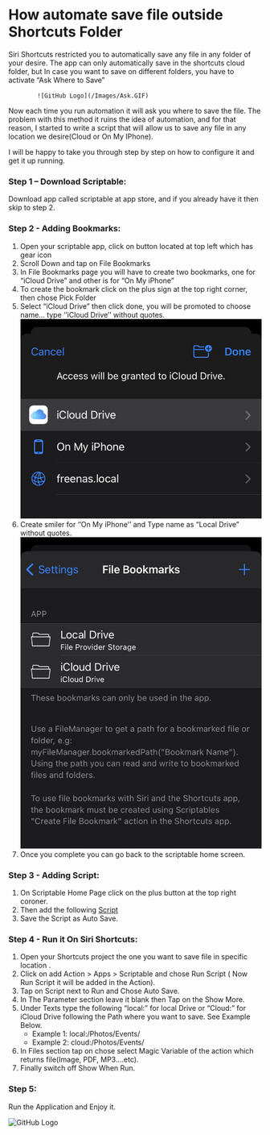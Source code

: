 # How automate save file outside Shortcuts Folder

Siri Shortcuts restricted you to automatically save any file in any folder of your desire. The app can only automatically save in the shortcuts cloud folder, but In case you want to save on different folders, you have to activate “Ask Where to Save” 

            ![GitHub Logo](/Images/Ask.GIF)

Now each time you run automation it will ask you where to save the file. The problem with this method it ruins the idea of automation, and for that reason, I started to write a script that will allow us to save any file in any location we desire(Cloud or On My IPhone).

I will be happy to take you through step by step on how to configure it and get it up running.

### Step 1 – Download Scriptable:
Download app called scriptable at app store, and if you already have it then skip to step 2.

### Step 2 - Adding Bookmarks:
1.	Open your scriptable app, click on button located at top left which has gear icon
2.	Scroll Down and tap on File Bookmarks
3.	In File Bookmarks page you will have to create two bookmarks, one for “iCloud Drive” and other is for “On My iPhone”
4.	To create the bookmark click on the plus sign at the top right corner, then chose Pick Folder
5.	Select “iCloud Drive” then click done, you will be promoted to choose name… type ‘’iCloud Drive’’ without quotes.
            ![GitHub Logo](/Images/Storage.png)
6.	Create smiler for ‘’On My iPhone’’ and Type name as “Local Drive” without quotes.
            ![GitHub Logo](/Images/Bookmark.png)
7.	Once you complete you can go back to the scriptable home screen.

### Step 3 - Adding Script:
1.	On Scriptable Home Page click on the plus button at the top right coroner.
2.	Then add the following [Script](https://github.com/fmsaibi/Auto-Save/blob/main/script.js)
3.	Save the Script as Auto Save.

### Step 4 - Run it On Siri Shortcuts:
1.	Open your Shortcuts project the one you want to save file in specific location .
2.	Click on add Action > Apps > Scriptable and chose Run Script ( Now Run Script it will be added in the Action).
3.	Tap on Script next to Run and Chose Auto Save.
4.	In The Parameter section leave it blank then Tap on the Show More.
5.	Under Texts type the following “local:” for local Drive or “Cloud:” for iCloud Drive following the Path where you want to save. See Example Below.
    - Example 1: local:/Photos/Events/
    - Example 2: cloud:/Photos/Events/
6.	In Files section tap on chose select Magic Variable of the action which returns file(Image, PDF, MP3….etc).
7.	Finally switch off Show When Run. 

### Step 5:
Run the Application and Enjoy it.

![GitHub Logo](/Images/Saving.gif)


